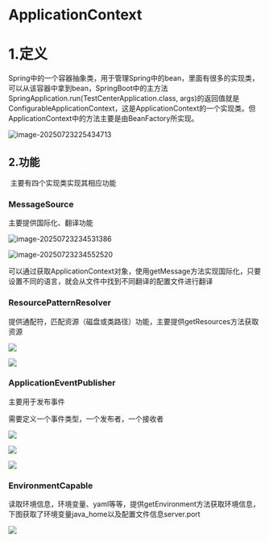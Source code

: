 # ApplicationContext

# 1.定义

​	Spring中的一个容器抽象类，用于管理Spring中的bean，里面有很多的实现类，可以从该容器中拿到bean，SpringBoot中的主方法SpringApplication.run(TestCenterApplication.class, args)的返回值就是ConfigurableApplicationContext，这是ApplicationContext的一个实现类。但ApplicationContext中的方法主要是由BeanFactory所实现。

![image-20250723225434713](E:\后端\笔记\Spring高级\pic\image-20250723225434713.png)

## 2.功能

​	主要有四个实现类实现其相应功能

### MessageSource

主要提供国际化、翻译功能

![image-20250723234531386](C:\Users\汪\AppData\Roaming\Typora\typora-user-images\image-20250723234531386.png)

![image-20250723234552520](C:\Users\汪\AppData\Roaming\Typora\typora-user-images\image-20250723234552520.png)

可以通过获取ApplicationContext对象，使用getMessage方法实现国际化，只要设置不同的语言，就会从文件中找到不同翻译的配置文件进行翻译

### ResourcePatternResolver

提供通配符，匹配资源（磁盘或类路径）功能，主要提供getResources方法获取资源

![](E:\后端\笔记\Spring高级\pic\1.png)

![](E:\后端\笔记\Spring高级\pic\2.png)

### ApplicationEventPublisher

主要用于发布事件

需要定义一个事件类型，一个发布者，一个接收者

![](E:\后端\笔记\Spring高级\pic\4.png)



![](E:\后端\笔记\Spring高级\pic\5.png)

![](E:\后端\笔记\Spring高级\pic\6.png)

### EnvironmentCapable

读取环境信息，环境变量、yaml等等，提供getEnvironment方法获取环境信息，下图获取了环境变量java_home以及配置文件信息server.port

![](E:\后端\笔记\Spring高级\pic\3.png)
